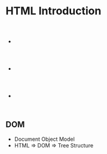 # HTML Introduction

- <header title="Some Titles"></header>
- <main></main>
- <footer></footer>

## DOM
- Document Object Model
- HTML => DOM => Tree Structure